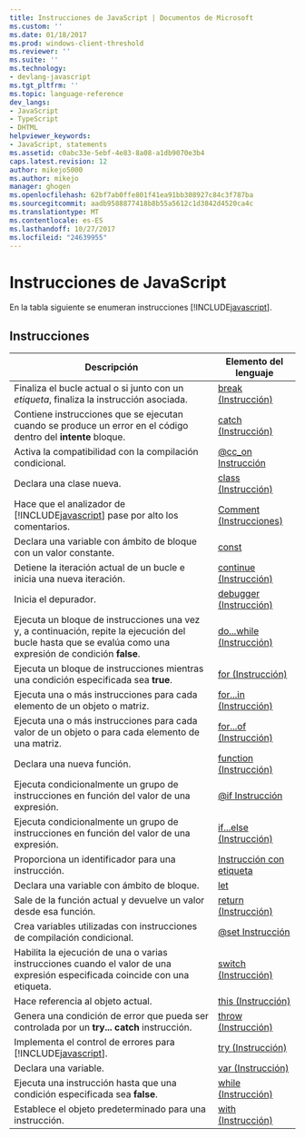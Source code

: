 ```yaml
---
title: Instrucciones de JavaScript | Documentos de Microsoft
ms.custom: ''
ms.date: 01/18/2017
ms.prod: windows-client-threshold
ms.reviewer: ''
ms.suite: ''
ms.technology:
- devlang-javascript
ms.tgt_pltfrm: ''
ms.topic: language-reference
dev_langs:
- JavaScript
- TypeScript
- DHTML
helpviewer_keywords:
- JavaScript, statements
ms.assetid: c0abc33e-5ebf-4e83-8a08-a1db9070e3b4
caps.latest.revision: 12
author: mikejo5000
ms.author: mikejo
manager: ghogen
ms.openlocfilehash: 62bf7ab0ffe801f41ea91bb308927c84c3f787ba
ms.sourcegitcommit: aadb9588877418b8b55a5612c1d3842d4520ca4c
ms.translationtype: MT
ms.contentlocale: es-ES
ms.lasthandoff: 10/27/2017
ms.locfileid: "24639955"
---
```

# <a name="javascript-statements"></a>Instrucciones de JavaScript
En la tabla siguiente se enumeran instrucciones [!INCLUDE[javascript](../../javascript/includes/javascript-md.md)].  
  
## <a name="statements"></a>Instrucciones  
  
|Descripción|Elemento del lenguaje|  
|-----------------|----------------------|  
|Finaliza el bucle actual o si junto con un *etiqueta*, finaliza la instrucción asociada.|[break (Instrucción)](../../javascript/reference/break-statement-javascript.md)|  
|Contiene instrucciones que se ejecutan cuando se produce un error en el código dentro del **intente** bloque.|[catch (Instrucción)](../../javascript/reference/try-dot-dot-dot-catch-dot-dot-dot-finally-statement-javascript.md)|  
|Activa la compatibilidad con la compilación condicional.|[@cc_on Instrucción](../../javascript/reference/at-cc-on-statement-javascript.md)|  
|Declara una clase nueva.|[class (Instrucción)](../../javascript/reference/class-statement-javascript.md)|  
|Hace que el analizador de [!INCLUDE[javascript](../../javascript/includes/javascript-md.md)] pase por alto los comentarios.|[Comment (Instrucciones)](../../javascript/reference/comment-statements-javascript.md)|  
|Declara una variable con ámbito de bloque con un valor constante.|[const](../../javascript/reference/const-statement-javascript.md)|  
|Detiene la iteración actual de un bucle e inicia una nueva iteración.|[continue (Instrucción)](../../javascript/reference/continue-statement-javascript.md)|  
|Inicia el depurador.|[debugger (Instrucción)](../../javascript/reference/debugger-statement-javascript.md)|  
|Ejecuta un bloque de instrucciones una vez y, a continuación, repite la ejecución del bucle hasta que se evalúa como una expresión de condición **false**.|[do...while (Instrucción)](../../javascript/reference/do-dot-dot-dot-while-statement-javascript.md)|  
|Ejecuta un bloque de instrucciones mientras una condición especificada sea **true**.|[for (Instrucción)](../../javascript/reference/for-statement-javascript.md)|  
|Ejecuta una o más instrucciones para cada elemento de un objeto o matriz.|[for...in (Instrucción)](../../javascript/reference/for-dot-dot-dot-in-statement-javascript.md)|  
|Ejecuta una o más instrucciones para cada valor de un objeto o para cada elemento de una matriz.|[for...of (Instrucción)](../../javascript/reference/for-dot-dot-dot-of-statement-javascript.md)|  
|Declara una nueva función.|[function (Instrucción)](../../javascript/reference/function-statement-javascript.md)|  
|Ejecuta condicionalmente un grupo de instrucciones en función del valor de una expresión.|[@if Instrucción](../../javascript/reference/at-if-statement-javascript.md)|  
|Ejecuta condicionalmente un grupo de instrucciones en función del valor de una expresión.|[if...else (Instrucción)](../../javascript/reference/if-dot-dot-dot-else-statement-javascript.md)|  
|Proporciona un identificador para una instrucción.|[Instrucción con etiqueta](../../javascript/reference/labeled-statement-javascript.md)|  
|Declara una variable con ámbito de bloque.|[let](../../javascript/reference/let-statement-javascript.md)|  
|Sale de la función actual y devuelve un valor desde esa función.|[return (Instrucción)](../../javascript/reference/return-statement-javascript.md)|  
|Crea variables utilizadas con instrucciones de compilación condicional.|[@set Instrucción](../../javascript/reference/at-set-statement-javascript.md)|  
|Habilita la ejecución de una o varias instrucciones cuando el valor de una expresión especificada coincide con una etiqueta.|[switch (Instrucción)](../../javascript/reference/switch-statement-javascript.md)|  
|Hace referencia al objeto actual.|[this (Instrucción)](../../javascript/reference/this-statement-javascript.md)|  
|Genera una condición de error que pueda ser controlada por un **try... catch** instrucción.|[throw (Instrucción)](../../javascript/reference/throw-statement-javascript.md)|  
|Implementa el control de errores para [!INCLUDE[javascript](../../javascript/includes/javascript-md.md)].|[try (Instrucción)](../../javascript/reference/try-dot-dot-dot-catch-dot-dot-dot-finally-statement-javascript.md)|  
|Declara una variable.|[var (Instrucción)](../../javascript/reference/var-statement-javascript.md)|  
|Ejecuta una instrucción hasta que una condición especificada sea **false**.|[while (Instrucción)](../../javascript/reference/while-statement-javascript.md)|  
|Establece el objeto predeterminado para una instrucción.|[with (Instrucción)](../../javascript/reference/with-statement-javascript.md)|
